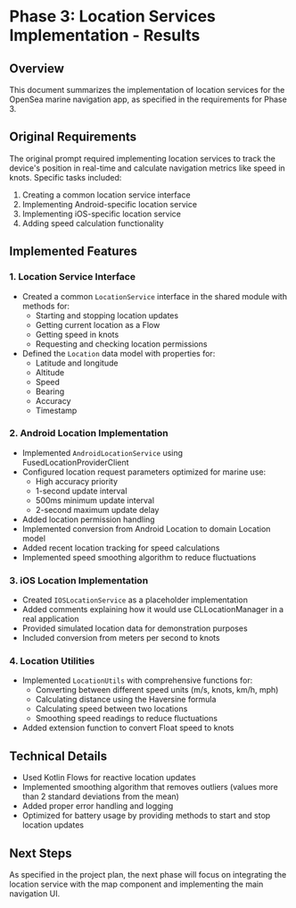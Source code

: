 # Phase 3: Location Services Implementation - Results

## Overview

This document summarizes the implementation of location services for the OpenSea marine navigation app, as specified in the requirements for Phase 3.

## Original Requirements

The original prompt required implementing location services to track the device's position in real-time and calculate navigation metrics like speed in knots. Specific tasks included:

1. Creating a common location service interface
2. Implementing Android-specific location service
3. Implementing iOS-specific location service
4. Adding speed calculation functionality

## Implemented Features

### 1. Location Service Interface

- Created a common `LocationService` interface in the shared module with methods for:
  - Starting and stopping location updates
  - Getting current location as a Flow
  - Getting speed in knots
  - Requesting and checking location permissions
- Defined the `Location` data model with properties for:
  - Latitude and longitude
  - Altitude
  - Speed
  - Bearing
  - Accuracy
  - Timestamp

### 2. Android Location Implementation

- Implemented `AndroidLocationService` using FusedLocationProviderClient
- Configured location request parameters optimized for marine use:
  - High accuracy priority
  - 1-second update interval
  - 500ms minimum update interval
  - 2-second maximum update delay
- Added location permission handling
- Implemented conversion from Android Location to domain Location model
- Added recent location tracking for speed calculations
- Implemented speed smoothing algorithm to reduce fluctuations

### 3. iOS Location Implementation

- Created `IOSLocationService` as a placeholder implementation
- Added comments explaining how it would use CLLocationManager in a real application
- Provided simulated location data for demonstration purposes
- Included conversion from meters per second to knots

### 4. Location Utilities

- Implemented `LocationUtils` with comprehensive functions for:
  - Converting between different speed units (m/s, knots, km/h, mph)
  - Calculating distance using the Haversine formula
  - Calculating speed between two locations
  - Smoothing speed readings to reduce fluctuations
- Added extension function to convert Float speed to knots

## Technical Details

- Used Kotlin Flows for reactive location updates
- Implemented smoothing algorithm that removes outliers (values more than 2 standard deviations from the mean)
- Added proper error handling and logging
- Optimized for battery usage by providing methods to start and stop location updates

## Next Steps

As specified in the project plan, the next phase will focus on integrating the location service with the map component and implementing the main navigation UI.